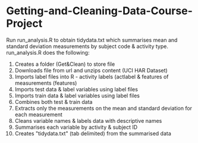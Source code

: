 # Getting-and-Cleaning-Data-Course-Project
Run run_analysis.R to obtain tidydata.txt which summarises mean and standard deviation measurements by subject code & activity type.
run_analysis.R does the following:
  1. Creates a folder (Get&Clean) to store file 
  2. Downloads file from url and unzips content (UCI HAR Dataset)
  3. Imports label files into R - activity labels (actlabel & features of measurements (features)
  4. Imports test data & label variables using label files
  5. Imports train data & label variables using label files
  6. Combines both test & train data
  7. Extracts only the measurements on the mean and standard deviation for each measurement
  8. Cleans variable names & labels data with descriptive names
  9. Summarises each variable by activity & subject ID
  10. Creates "tidydata.txt" (tab delimited) from the summarised data
